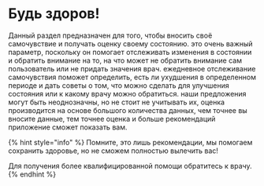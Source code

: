 # Будь здоров!

Данный раздел предназначен для того, чтобы вносить своё самочувствие и получать оценку своему состоянию. это очень важный параметр, поскольку он помогает отслеживать изменения в состоянии и обратить внимание на то, на что может не обратить внимание сам пользователь или не придать значения врач. ежедневное отслеживание самочувствия поможет определить, есть ли ухудшения в определенном периоде и дать советы о том, что можно сделать для улучшения состояния или к какому врачу можно обратиться. наши предложения могут быть неоднозначны, но не стоит не учитывать их, оценка производится на основе большого количества данных, чем точнее вы вносите данные, тем точнее оценка и больше рекомендаций приложение сможет показать вам.

{% hint style="info" %}
Помните, это лишь рекомендации, мы помогаем сохранить здоровье, но не сможем полностью вылечить вас!

Для получения более квалифицированной помощи обратитесь к врачу.
{% endhint %}
